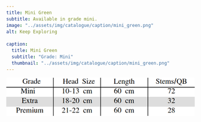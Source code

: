 ```yaml
---
title: Mini Green
subtitle: Available in grade mini.
image: "../assets/img/catalogue/caption/mini_green.png"
alt: Keep Exploring

caption: 
  title: Mini Green
  subtitle: "Grade: Mini"
  thumbnail: "../assets/img/catalogue/caption/mini_green.png"
---
```



![sizes](/assets/img/catalogue/sizes.png)


<!-- 

| Grade | Head Size | Length | Stems/QB |
|-------|-----------|--------|----------|
| Extra |  18-20 cm | 60 cm  |    32    |

| Grade | Head Size | Length | Stems/QB |
|---|---|---|---|
| Extra | 18-20 cm | 60 cm | 32 |
| Premium | 21-22 cm | 60 cm | 28 |

| Grade | Head Size | Length | Stems/QB |
|---|---|---|---|
| Mini | 10-13 cm | 60 cm | 72 | -->